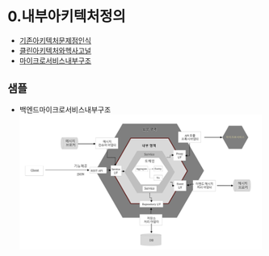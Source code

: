 # 0.내부아키텍처정의
- [기존아키텍처문제점인식](https://engineering-skcc.github.io/microservice%20inner%20achitecture/inner-architecture-1/)
- [클린아키텍처와헥사고널](https://engineering-skcc.github.io/microservice%20inner%20achitecture/inner-architecture-2/)
- [마이크로서비스내부구조](https://engineering-skcc.github.io/microservice%20inner%20achitecture/inner-architecture-2/)
## 샘플
    
- 백엔드마이크로서비스내부구조
![백엔드아키텍처](https://github.com/CNAPS-MSA/CNAPS3/blob/master/img/BackEndA.png)  
 
